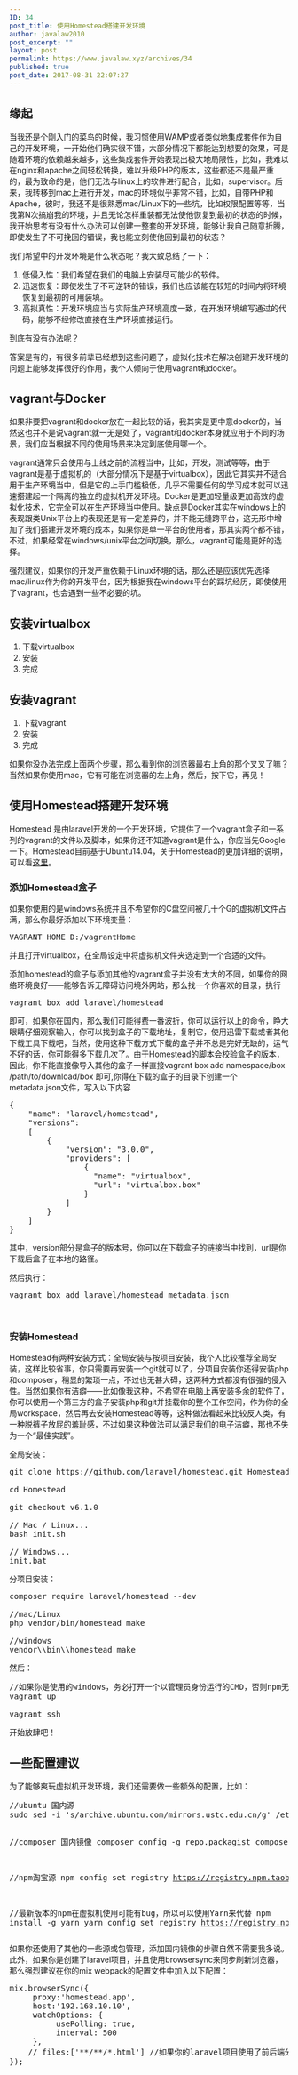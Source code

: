 ```yaml
---
ID: 34
post_title: 使用Homestead搭建开发环境
author: javalaw2010
post_excerpt: ""
layout: post
permalink: https://www.javalaw.xyz/archives/34
published: true
post_date: 2017-08-31 22:07:27
---
```

<h2>缘起</h2>
当我还是个刚入门的菜鸟的时候，我习惯使用WAMP或者类似地集成套件作为自己的开发环境，一开始他们确实很不错，大部分情况下都能达到想要的效果，可是随着环境的依赖越来越多，这些集成套件开始表现出极大地局限性，比如，我难以在nginx和apache之间轻松转换，难以升级PHP的版本，这些都还不是最严重的，最为致命的是，他们无法与linux上的软件进行配合，比如，supervisor。后来，我转移到mac上进行开发，mac的环境似乎非常不错，比如，自带PHP和Apache，彼时，我还不是很熟悉mac/Linux下的一些坑，比如权限配置等等，当我第N次搞崩我的环境，并且无论怎样重装都无法使他恢复到最初的状态的时候，我开始思考有没有什么办法可以创建一整套的开发环境，能够让我自己随意折腾，即使发生了不可挽回的错误，我也能立刻使他回到最初的状态？

我们希望中的开发环境是什么状态呢？我大致总结了一下：
<ol>
 	<li>低侵入性：我们希望在我们的电脑上安装尽可能少的软件。</li>
 	<li>迅速恢复：即使发生了不可逆转的错误，我们也应该能在较短的时间内将环境恢复到最初的可用装填。</li>
 	<li>高拟真性：开发环境应当与实际生产环境高度一致，在开发环境编写通过的代码，能够不经修改直接在生产环境直接运行。</li>
</ol>
到底有没有办法呢？

答案是有的，有很多前辈已经想到这些问题了，虚拟化技术在解决创建开发环境的问题上能够发挥很好的作用，我个人倾向于使用vagrant和docker。
<h2>vagrant与Docker</h2>
如果非要把vagrant和docker放在一起比较的话，我其实是更中意docker的，当然这也并不是说vagrant就一无是处了，vagrant和docker本身就应用于不同的场景，我们应当根据不同的使用场景来决定到底使用哪一个。

vagrant通常只会使用与上线之前的流程当中，比如，开发，测试等等，由于vagrant是基于虚拟机的（大部分情况下是基于virtualbox），因此它其实并不适合用于生产环境当中，但是它的上手门槛极低，几乎不需要任何的学习成本就可以迅速搭建起一个隔离的独立的虚拟机开发环境。Docker是更加轻量级更加高效的虚拟化技术，它完全可以在生产环境当中使用。缺点是Docker其实在windows上的表现跟类Unix平台上的表现还是有一定差异的，并不能无缝跨平台，这无形中增加了我们搭建开发环境的成本，如果你是单一平台的使用者，那其实两个都不错，不过，如果经常在windows/unix平台之间切换，那么，vagrant可能是更好的选择。

强烈建议，如果你的开发严重依赖于Linux环境的话，那么还是应该优先选择mac/linux作为你的开发平台，因为根据我在windows平台的踩坑经历，即使使用了vagrant，也会遇到一些不必要的坑。
<h2>安装virtualbox</h2>
<ol>
 	<li>下载virtualbox</li>
 	<li>安装</li>
 	<li>完成</li>
</ol>
<h2>安装vagrant</h2>
<ol>
 	<li>下载vagrant</li>
 	<li>安装</li>
 	<li>完成</li>
</ol>
如果你没办法完成上面两个步骤，那么看到你的浏览器最右上角的那个叉叉了嘛？当然如果你使用mac，它有可能在浏览器的左上角，然后，按下它，再见！
<h2>使用Homestead搭建开发环境</h2>
Homestead 是由laravel开发的一个开发环境，它提供了一个vagrant盒子和一系列的vagrant的文件以及脚本，如果你还不知道vagrant是什么，你应当先Google一下。Homestead目前基于Ubuntu14.04，关于Homestead的更加详细的说明，可以看<a href="https://laravel.com/docs/5.5/homestead">这里</a>。
<h3>添加Homestead盒子</h3>
如果你使用的是windows系统并且不希望你的C盘空间被几十个G的虚拟机文件占满，那么你最好添加以下环境变量：
<pre class="lang:sh decode:true">VAGRANT_HOME D:/vagrantHome</pre>
并且打开virtualbox，在全局设定中将虚拟机文件夹选定到一个合适的文件。

添加homestead的盒子与添加其他的vagrant盒子并没有太大的不同，如果你的网络环境良好——能够告诉无障碍访问境外网站，那么找一个你喜欢的目录，执行
<pre class="lang:sh decode:true">vagrant box add laravel/homestead</pre>
即可，如果你在国内，那么我们可能得费一番波折，你可以运行以上的命令，睁大眼睛仔细观察输入，你可以找到盒子的下载地址，复制它，使用迅雷下载或者其他下载工具下载吧，当然，使用这种下载方式下载的盒子并不总是完好无缺的，运气不好的话，你可能得多下载几次了。由于Homestead的脚本会校验盒子的版本，因此，你不能直接像导入其他的盒子一样直接<span class="lang:sh decode:true crayon-inline">vagrant box add namespace/box /path/to/download/box</span> 即可,你得在下载的盒子的目录下创建一个metadata.json文件，写入以下内容
<pre class="lang:sh decode:true">{
    "name": "laravel/homestead",
    "versions":
    [
        {
            "version": "3.0.0",
            "providers": [
                {
                  "name": "virtualbox",
                  "url": "virtualbox.box"
                }
            ]
        }
    ]
}</pre>
其中，version部分是盒子的版本号，你可以在下载盒子的链接当中找到，url是你下载后盒子在本地的路径。

然后执行：
<pre class="lang:sh decode:true">vagrant box add laravel/homestead metadata.json</pre>
&nbsp;
<h3>安装Homestead</h3>
Homestead有两种安装方式：全局安装与按项目安装，我个人比较推荐全局安装，这样比较省事，你只需要再安装一个git就可以了，分项目安装你还得安装php和composer，稍显的繁琐一点，不过也无甚大碍，这两种方式都没有很强的侵入性。当然如果你有洁癖——比如像我这种，不希望在电脑上再安装多余的软件了，你可以使用一个第三方的盒子安装php和git并挂载你的整个工作空间，作为你的全局workspace，然后再去安装Homestead等等，这种做法看起来比较反人类，有一种脱裤子放屁的羞耻感，不过如果这种做法可以满足我们的电子洁癖，那也不失为一个“最佳实践”。

全局安装：
<pre class="lang:sh decode:true">git clone https://github.com/laravel/homestead.git Homestead

cd Homestead

git checkout v6.1.0

// Mac / Linux...
bash init.sh

// Windows...
init.bat
</pre>
分项目安装：
<pre class="lang:sh decode:true ">composer require laravel/homestead --dev

//mac/Linux
php vendor/bin/homestead make

//windows
vendor\\bin\\homestead make</pre>
然后：
<pre class="lang:sh decode:true">//如果你是使用的windows，务必打开一个以管理员身份运行的CMD，否则npm无法很好的工作
vagrant up

vagrant ssh</pre>
开始放肆吧！
<h2>一些配置建议</h2>
为了能够爽玩虚拟机开发环境，我们还需要做一些额外的配置，比如：
<pre class="lang:sh decode:true">//ubuntu 国内源
sudo sed -i 's/archive.ubuntu.com/mirrors.ustc.edu.cn/g' /etc/apt/sources.list

//composer 国内镜像
composer config -g repo.packagist composer https://packagist.phpcomposer.com

//npm淘宝源
npm config set registry https://registry.npm.taobao.org

//最新版本的npm在虚拟机使用可能有bug，所以可以使用Yarn来代替
npm install -g yarn
yarn config set registry https://registry.npm.taobao.org</pre>
如果你还使用了其他的一些源或包管理，添加国内镜像的步骤自然不需要我多说。此外，如果你是创建了laravel项目，并且使用browsersync来同步刷新浏览器，那么强烈建议在你的mix webpack的配置文件中加入以下配置：
<pre class="lang:sh decode:true ">mix.browserSync({
     proxy:'homestead.app',
     host:'192.168.10.10',
     watchOptions: {
          usePolling: true,
          interval: 500
     },
    // files:['**/**/*.html'] //如果你的laravel项目使用了前后端分离，使用html页面作为前端文件而不是.blade.php，那么强烈建议加上这一行，以保证browsersync会检测到html文件的变化
});
</pre>
&nbsp;
